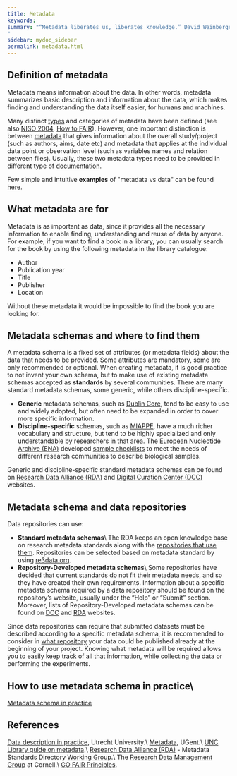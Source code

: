 ```yaml
---
title: Metadata
keywords:
summary: "“Metadata liberates us, liberates knowledge.” David Weinberger (2008).
"
sidebar: mydoc_sidebar
permalink: metadata.html
---
```


## Definition of metadata
Metadata means information about the data. In other words, metadata summarizes basic description and information about the data, which makes finding and understanding the data itself easier, for humans and machines.

Many distinct [types](https://en.wikipedia.org/wiki/Metadata#Types) and categories of metadata have been defined (see also [NISO 2004](https://marciazeng.slis.kent.edu/metadatabasics/types.htm), [How to FAIR](https://howtofair.dk/how-to-fair/metadata/#what-are-metadata)). However, one important distinction is between [metadata](metadata_in_practice) that gives information about the overall study/project (such as authors, aims, date etc) and metadata that applies at the individual data point or observation level (such as variables names and relation between files). Usually, these two metadata types need to be provided in different type of [documentation](data_documentation).

Few simple and intuitive **examples** of "metadata vs data" can be found [here](https://dataedo.com/kb/data-glossary/what-is-metadata).

## What metadata are for
Metadata is as important as data, since it provides all the necessary information to enable finding, understanding and reuse of data by anyone. For example, if you want to find a book in a library, you can usually search for the book by using the following metadata in the library catalogue:
* Author
* Publication year
* Title
* Publisher
* Location

Without these metadata it would be impossible to find the book you are looking for.

## Metadata schemas and where to find them
A metadata schema is a fixed set of attributes (or metadata fields) about the data that needs to be provided. Some attributes are mandatory, some are only recommended or optional. When creating metadata, it is good practice to not invent your own schema, but to make use of existing metadata schemas accepted as **standards** by several communities. There are many standard metadata schemas, some generic, while others discipline-specific.
* **Generic** metadata schemas, such as [Dublin Core](https://guides.library.ucsc.edu/c.php?g=618773&p=4306386), tend to be easy to use and widely adopted, but often need to be expanded in order to cover more specific information.
* **Discipline-specific** schemas, such as [MIAPPE](https://github.com/MIAPPE/MIAPPE/blob/master/MIAPPE_Checklist-Data-Model-v1.1/MIAPPE_templates/MIAPPEv1.1_training_spreadsheet.xlsx), have a much richer vocabulary and structure, but tend to be highly specialized and only understandable by researchers in that area. The [European Nucleotide Archive (ENA)](https://www.ebi.ac.uk/ena/submit/checklists) developed [sample checklists](https://www.ebi.ac.uk/ena/browser/checklists) to meet the needs of different research communities to describe biological samples.

Generic and discipline-specific standard metadata schemas can be found on [Research Data Alliance (RDA)](https://rd-alliance.github.io/metadata-directory/standards/) and [Digital Curation Center (DCC)](https://www.dcc.ac.uk/guidance/standards/metadata/list) websites.

## Metadata schema and data repositories
Data repositories can use:
* **Standard metadata schemas**\\
The RDA keeps an open knowledge base on research metadata standards along with the [repositories that use them](https://rd-alliance.github.io/metadata-directory/use_cases/). Repositories can be selected based on metadata standard by using [re3data.org](https://www.re3data.org/search?query=).
* **Repository-Developed metadata schemas**\\
Some repositories have decided that current standards do not fit their metadata needs, and so they have created their own requirements. Information about a specific metadata schema required by a data repository should be found on the repository’s website, usually under the “Help” or “Submit” section. Moreover, lists of Repository-Developed metadata schemas can be found on [DCC](https://www.dcc.ac.uk/resources/metadata-standards/repository-developed-metadata-schemas) and [RDA](https://rd-alliance.github.io/metadata-directory/standards/repository-developed-metadata-schemas) websites.

Since data repositories can require that submitted datasets must be described according to a specific metadata schema, it is recommended to consider in [what repository](data_management_steps) your data could be published already at the beginning of your project. Knowing what metadata will be required allows you to easily keep track of all that information, while collecting the data or performing the experiments.

## How to use metadata schema in practice\\
[Metadata schema in practice](metadata_in_practice)

## References
[Data description in practice](https://www.uu.nl/en/research/research-data-management/guides/storing-and-preserving-data/data-description-in-practice#building), Utrecht University.\\
[Metadata](https://www.ugent.be/en/research/datamanagement/during-research/documentation.htm#Metadata), UGent.\\
[UNC Library guide on metadata](https://guides.lib.unc.edu/metadata).\\
[Research Data Alliance (RDA)](https://www.rd-alliance.org/) - Metadata Standards Directory [Working Group](https://rd-alliance.github.io/metadata-directory/).\\
The [Research Data Management Group](https://data.research.cornell.edu/) at Cornell.\\
[GO FAIR Principles](https://www.go-fair.org/fair-principles/).
